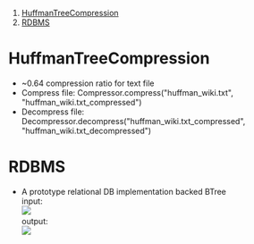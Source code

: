 1. [HuffmanTreeCompression](#HuffmanTreeCompression)
2. [RDBMS](#RDBMS)


# HuffmanTreeCompression
- ~0.64 compression ratio for text file
- Compress file: Compressor.compress("huffman_wiki.txt", "huffman_wiki.txt_compressed")
- Decompress file: Decompressor.decompress("huffman_wiki.txt_compressed", "huffman_wiki.txt_decompressed")

# RDBMS
- A prototype relational DB implementation backed BTree\
input:\
![](https://r96922081.github.io/images/rdbms_input.png)
\
output:\
![](https://r96922081.github.io/images/rdbms_output.png)